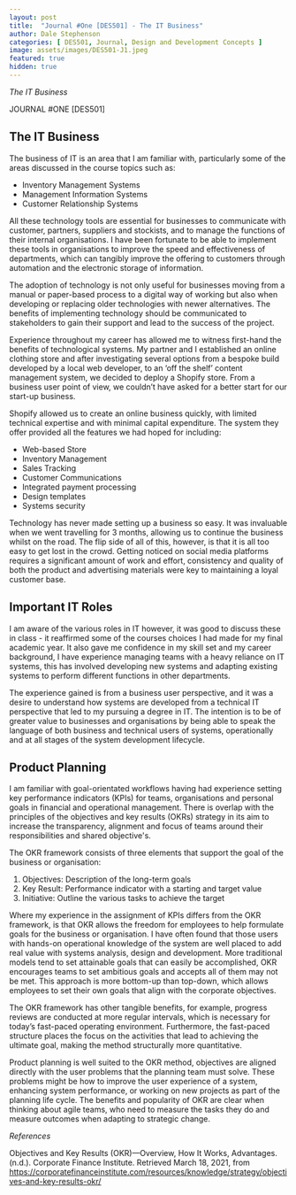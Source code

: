 ```yaml
---
layout: post
title:  "Journal #One [DES501] - The IT Business" 
author: Dale Stephenson
categories: [ DES501, Journal, Design and Development Concepts ]
image: assets/images/DES501-J1.jpeg
featured: true
hidden: true
---
```

<i>The IT Business</i>

JOURNAL #ONE [DES501]

<h2>The IT Business</h2>

The business of IT is an area that I am familiar with, particularly some of the areas discussed in the course topics such as:

- Inventory Management Systems 
- Management Information Systems
- Customer Relationship Systems

All these technology tools are essential for businesses to communicate with customer, partners, suppliers and stockists, and to manage the functions of their internal organisations. I have been fortunate to be able to implement these tools in organisations to improve the speed and effectiveness of departments, which can tangibly improve the offering to customers through automation and the electronic storage of information.

The adoption of technology is not only useful for businesses moving from a manual or paper-based process to a digital way of working but also when developing or replacing older technologies with newer alternatives. The benefits of implementing technology should be communicated to stakeholders to gain their support and lead to the success of the project.

Experience throughout my career has allowed me to witness first-hand the benefits of technological systems. My partner and I established an online clothing store and after investigating several options from a bespoke build developed by a local web developer, to an ‘off the shelf’ content management system, we decided to deploy a Shopify store. From a business user point of view, we couldn’t have asked for a better start for our start-up business.

Shopify allowed us to create an online business quickly, with limited technical expertise and with minimal capital expenditure. The system they offer provided all the features we had hoped for including:

- Web-based Store
- Inventory Management
- Sales Tracking
- Customer Communications
- Integrated payment processing
- Design templates 
- Systems security 

Technology has never made setting up a business so easy. It was invaluable when we went travelling for 3 months, allowing us to continue the business whilst on the road. The flip side of all of this, however, is that it is all too easy to get lost in the crowd. Getting noticed on social media platforms requires a significant amount of work and effort, consistency and quality of both the product and advertising materials were key to maintaining a loyal customer base.

<h2>Important IT Roles</h2>

I am aware of the various roles in IT however, it was good to discuss these in class - it reaffirmed some of the courses choices I had made for my final academic year. It also gave me confidence in my skill set and my career background, I have experience managing teams with a heavy reliance on IT systems, this has involved developing new systems and adapting existing systems to perform different functions in other departments.

The experience gained is from a business user perspective, and it was a desire to understand how systems are developed from a technical IT perspective that led to my pursuing a degree in IT. The intention is to be of greater value to businesses and organisations by being able to speak the language of both business and technical users of systems, operationally and at all stages of the system development lifecycle.

<h2>Product Planning</h2>

I am familiar with goal-orientated workflows having had experience setting key performance indicators (KPIs) for teams, organisations and personal goals in financial and operational management. There is overlap with the principles of the objectives and key results (OKRs) strategy in its aim to increase the transparency, alignment and focus of teams around their responsibilities and shared objective's.

The OKR framework consists of three elements that support the goal of the business or organisation:

1.    Objectives: Description of the long-term goals
2.    Key Result: Performance indicator with a starting and target value 
3.    Initiative: Outline the various tasks to achieve the target

Where my experience in the assignment of KPIs differs from the OKR framework, is that OKR allows the freedom for employees to help formulate goals for the business or organisation. I have often found that those users with hands-on operational knowledge of the system are well placed to add real value with systems analysis, design and development. More traditional models tend to set attainable goals that can easily be accomplished, OKR encourages teams to set ambitious goals and accepts all of them may not be met. This approach is more bottom-up than top-down, which allows employees to set their own goals that align with the corporate objectives.

The OKR framework has other tangible benefits, for example, progress reviews are conducted at more regular intervals, which is necessary for today’s fast-paced operating environment. Furthermore, the fast-paced structure places the focus on the activities that lead to achieving the ultimate goal, making the method structurally more quantitative. 

Product planning is well suited to the OKR method, objectives are aligned directly with the user problems that the planning team must solve. These problems might be how to improve the user experience of a system, enhancing system performance, or working on new projects as part of the planning life cycle. The benefits and popularity of OKR are clear when thinking about agile teams, who need to measure the tasks they do and measure outcomes when adapting to strategic change.

<i>References</i>

Objectives and Key Results (OKR)—Overview, How It Works, Advantages. (n.d.). Corporate Finance Institute. Retrieved March 18, 2021, from https://corporatefinanceinstitute.com/resources/knowledge/strategy/objectives-and-key-results-okr/